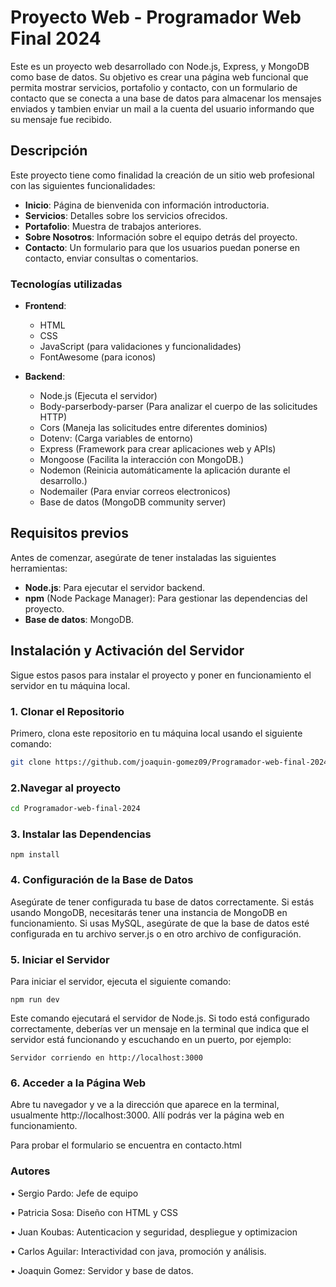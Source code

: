 # Proyecto Web - Programador Web Final 2024

Este es un proyecto web desarrollado con Node.js, Express, y MongoDB como base de datos. Su objetivo es crear una página web funcional que permita mostrar servicios, portafolio y contacto, con un formulario de contacto que se conecta a una base de datos para almacenar los mensajes enviados y tambien enviar un mail a la cuenta del usuario informando que su mensaje fue recibido.

## Descripción

Este proyecto tiene como finalidad la creación de un sitio web profesional con las siguientes funcionalidades:

- **Inicio**: Página de bienvenida con información introductoria.
- **Servicios**: Detalles sobre los servicios ofrecidos.
- **Portafolio**: Muestra de trabajos anteriores.
- **Sobre Nosotros**: Información sobre el equipo detrás del proyecto.
- **Contacto**: Un formulario para que los usuarios puedan ponerse en contacto, enviar consultas o comentarios.

### Tecnologías utilizadas

- **Frontend**:
  - HTML
  - CSS
  - JavaScript (para validaciones y funcionalidades)
  - FontAwesome (para iconos)
  
- **Backend**:
  - Node.js (Ejecuta el servidor)
  - Body-parserbody-parser (Para analizar el cuerpo de las solicitudes HTTP)
  - Cors (Maneja las solicitudes entre diferentes dominios)
  - Dotenv: (Carga variables de entorno)
  - Express (Framework para crear aplicaciones web y APIs)
  - Mongoose (Facilita la interacción con MongoDB.)
  - Nodemon (Reinicia automáticamente la aplicación durante el desarrollo.)
  - Nodemailer (Para enviar correos electronicos)
  - Base de datos (MongoDB community server)

## Requisitos previos

Antes de comenzar, asegúrate de tener instaladas las siguientes herramientas:

- **Node.js**: Para ejecutar el servidor backend.
- **npm** (Node Package Manager): Para gestionar las dependencias del proyecto.
- **Base de datos**: MongoDB.

## Instalación y Activación del Servidor

Sigue estos pasos para instalar el proyecto y poner en funcionamiento el servidor en tu máquina local.

### 1. Clonar el Repositorio

Primero, clona este repositorio en tu máquina local usando el siguiente comando:

```bash
git clone https://github.com/joaquin-gomez09/Programador-web-final-2024.git
```
### 2.Navegar al proyecto

```bash
cd Programador-web-final-2024
```

### 3. Instalar las Dependencias
```
npm install
```

### 4. Configuración de la Base de Datos
Asegúrate de tener configurada tu base de datos correctamente. Si estás usando MongoDB, necesitarás tener una instancia de MongoDB en funcionamiento. Si usas MySQL, asegúrate de que la base de datos esté configurada en tu archivo server.js o en otro archivo de configuración.

### 5. Iniciar el Servidor
Para iniciar el servidor, ejecuta el siguiente comando:
```
npm run dev
```

Este comando ejecutará el servidor de Node.js. Si todo está configurado correctamente, deberías ver un mensaje en la terminal que indica que el servidor está funcionando y escuchando en un puerto, por ejemplo:
````
Servidor corriendo en http://localhost:3000

````

### 6. Acceder a la Página Web
Abre tu navegador y ve a la dirección que aparece en la terminal, usualmente http://localhost:3000. Allí podrás ver la página web en funcionamiento.

Para probar el formulario se encuentra en <a> contacto.html </a> 

### Autores

• Sergio Pardo: Jefe de equipo

• Patricia Sosa: Diseño con HTML y CSS

• Juan Koubas: Autenticacion y seguridad,  despliegue y optimizacion

• Carlos Aguilar: Interactividad con java, promoción y análisis.

• Joaquin Gomez: Servidor y base de datos.
